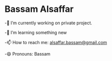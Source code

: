 #  Bassam Alsaffar

-🔭 I’m currently working on private project.

-🌱 I’m learning something new 

-📫 How to reach me: alsaffar.bassam@gmail.com

-😄 Pronouns: Bassam
